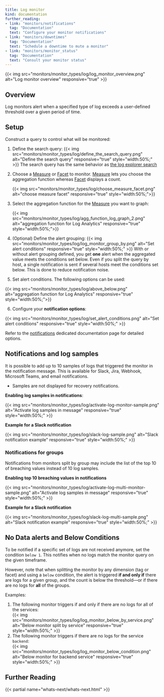 ```yaml
---
title: Log monitor
kind: documentation
further_reading:
- link: "monitors/notifications"
  tag: "Documentation"
  text: "Configure your monitor notifications"
- link: "monitors/downtimes"
  tag: "Documentation"
  text: "Schedule a downtime to mute a monitor"
- link: "monitors/monitor_status"
  tag: "Documentation"
  text: "Consult your monitor status"
---
```


{{< img src="monitors/monitor_types/log/log_monitor_overview.png" alt="Log monitor overview" responsive="true" >}}

## Overview

Log monitors alert when a specified type of log exceeds a user-defined threshold over a given period of time.

## Setup

Construct a query to control what will be monitored:

1. Define the search query:
    {{< img src="monitors/monitor_types/log/define_the_search_query.png" alt="Define the search query" responsive="true" style="width:50%;" >}}
    The search query has the same behavior as [the log explorer search][1]
    
2. Choose a [Measure][1] or [Facet][2] to monitor. [Measure][1] lets you choose the aggregation function whereas [Facet][2] displays a count.
    
    {{< img src="monitors/monitor_types/log/choose_measure_facet.png" alt="choose measure facet" responsive="true" style="width:50%;">}}
    
3. Select the aggregation function for the [Measure][1] you want to graph:
    
    {{< img src="monitors/monitor_types/log/agg_function_log_graph_2.png" alt="aggregation function for Log Analytics" responsive="true" style="width:50%;">}}

4. (Optional) Define the alert grouping:
  {{< img src="monitors/monitor_types/log/log_monitor_group_by.png" alt="Set alert conditions" responsive="true" style="width:50%;" >}}
    With or without alert grouping defined, you get **one** alert when the aggregated value meets the conditions set below. Even if you split the query by host, a single notification is sent if several hosts meet the conditions set below. This is done to reduce notification noise.

5. Set alert conditions. The following options can be used:

  {{< img src="monitors/monitor_types/log/above_below.png" alt="aggregation function for Log Analytics" responsive="true" style="width:50%;">}}

6. Configure your **notification options**:  

  {{< img src="monitors/monitor_types/log/set_alert_conditions.png" alt="Set alert conditions" responsive="true" style="width:50%;" >}}

  Refer to the [notifications][2] dedicated documentation page for detailed options.
    

## Notifications and log samples

It is possible to add up to 10 samples of logs that triggered the monitor in the notification message.
This is available for Slack, Jira, Webhook, Microsoft Teams, and email notifications.

* Samples are not displayed for recovery notifications.

 **Enabling log samples in notifications**:
    
  {{< img src="monitors/monitor_types/log/activate-log-monitor-sample.png" alt="Activate log samples in message" responsive="true" style="width:50%;" >}}
    
  **Example for a Slack notification** 

  {{< img src="monitors/monitor_types/log/slack-log-sample.png" alt="Slack notification example" responsive="true" style="width:50%;" >}}
 
### Notifications for groups

Notifications from monitors split by group may include the list of the top 10 of breaching values instead of 10 log samples.

 **Enabling top 10 breaching values in notifications**

{{< img src="monitors/monitor_types/log/activate-log-multi-monitor-sample.png" alt="Activate log samples in message" responsive="true" style="width:50%;" >}}

**Example for a Slack notification** 

 {{< img src="monitors/monitor_types/log/slack-log-multi-sample.png" alt="Slack notification example" responsive="true" style="width:50%;" >}}

## No Data alerts and Below Conditions  

To be notified if a specific set of logs are not received anymore, set the condition `below 1`. This notifies when no logs match the monitor query on the given timeframe. 

However, note that when splitting the monitor by any dimension (tag or facet) and using a `below` condition, the alert is triggered **if and only if** there are logs for a given group, and the count is below the threshold—or if there are no logs for **all** of the groups.  

Examples:  

1. The following monitor triggers if and only if there are no logs for all of the services:  
  {{< img src="monitors/monitor_types/log/log_monitor_below_by_service.png" alt="Below monitor split by service" responsive="true" style="width:50%;" >}}
2. The following monitor triggers if there are no logs for the service `backend`:  
  {{< img src="monitors/monitor_types/log/log_monitor_below_condition.png" alt="Below monitor for backend service" responsive="true" style="width:50%;" >}}

## Further Reading 
{{< partial name="whats-next/whats-next.html" >}}

[1]: /logs/explorer/search
[2]: /monitors/notifications
